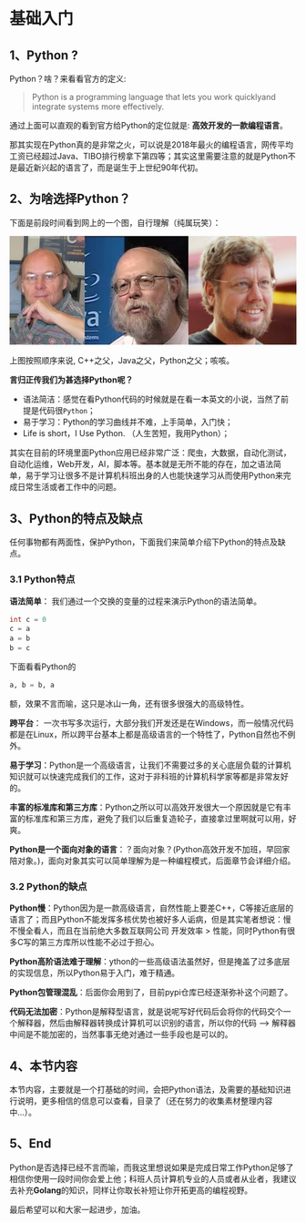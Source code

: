 # 基础入门

## 1、Python ?

Python？啥？来看看官方的定义:

> Python is a programming language that lets you work quicklyand integrate systems more effectively.

通过上面可以直观的看到官方给Python的定位就是: **高效开发的一款编程语言**。

那其实现在Python真的是非常之火，可以说是2018年最火的编程语言，网传平均工资已经超过Java、TIBO排行榜拿下第四等；其实这里需要注意的就是Python不是最近新兴起的语言了，而是诞生于上世纪90年代初。

## 2、为啥选择Python？

下面是前段时间看到网上的一个图，自行理解（纯属玩笑）：

![C++ Java Python 创始人](./image/prog-c++-java-python.png)

上图按照顺序来说, C++之父，Java之父，Python之父；咳咳。

**言归正传我们为甚选择Python呢？**

- 语法简洁：感觉在看Python代码的时候就是在看一本英文的小说，当然了前提是代码很`Python`；
- 易于学习：Python的学习曲线并不难，上手简单，入门快；
- Life is short，I Use Python. （人生苦短，我用Python）；

其实在目前的环境里面Python应用已经非常广泛：爬虫，大数据，自动化测试，自动化运维，Web开发，AI，脚本等。基本就是无所不能的存在，加之语法简单，易于学习让很多不是计算机科班出身的人也能快速学习从而使用Python来完成日常生活或者工作中的问题。

## 3、Python的特点及缺点

任何事物都有两面性，保护Python，下面我们来简单介绍下Python的特点及缺点。

### 3.1 Python特点

**语法简单**： 我们通过一个交换的变量的过程来演示Python的语法简单。

```c
int c = 0
c = a
a = b
b = c
```

下面看看Python的

```python
a, b = b, a
```

额，效果不言而喻，这只是冰山一角，还有很多很强大的高级特性。

**跨平台**： 一次书写多次运行，大部分我们开发还是在Windows，而一般情况代码都是在Linux，所以跨平台基本上都是高级语言的一个特性了，Python自然也不例外。

**易于学习**：Python是一个高级语言，让我们不需要过多的关心底层负载的计算机知识就可以快速完成我们的工作，这对于非科班的计算机科学家等都是非常友好的。

**丰富的标准库和第三方库**：Python之所以可以高效开发很大一个原因就是它有丰富的标准库和第三方库，避免了我们以后重复造轮子，直接拿过里啊就可以用，好爽。

**Python是一个面向对象的语言**：？面向对象？(Python高效开发不加班，早回家陪对象。)，面向对象其实可以简单理解为是一种编程模式，后面章节会详细介绍。

### 3.2 Python的缺点

**Python慢**：Python因为是一款高级语言，自然性能上要差C++，C等接近底层的语言了；而且Python不能发挥多核优势也被好多人诟病，但是其实笔者想说：慢不慢全看人，而且在当前绝大多数互联网公司 开发效率 > 性能，同时Python有很多C写的第三方库所以性能不必过于担心。

**Python高阶语法难于理解**：ython的一些高级语法虽然好，但是掩盖了过多底层的实现信息，所以Python易于入门，难于精通。

**Python包管理混乱**：后面你会用到了，目前pypi仓库已经逐渐弥补这个问题了。

**代码无法加密**：Python是解释型语言，就是说呢写好代码后会将你的代码交个一个解释器，然后由解释器转换成计算机可以识别的语言，所以你的代码 --> 解释器中间是不能加密的，当然事事无绝对通过一些手段也是可以的。

## 4、本节内容

本节内容，主要就是一个打基础的时间，会把Python语法，及需要的基础知识进行说明，更多相信的信息可以查看，目录了（还在努力的收集素材整理内容中...）。

## 5、End

Python是否选择已经不言而喻，而我这里想说如果是完成日常工作Python足够了相信你使用一段时间你会爱上他；科班人员计算机专业的人员或者从业者，我建议去补充**Golang**的知识，同样让你取长补短让你开拓更高的编程视野。

最后希望可以和大家一起进步，加油。



